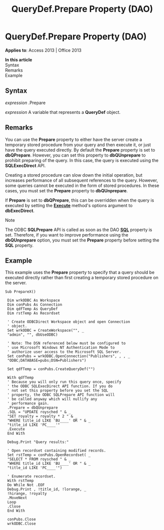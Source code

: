 ﻿---
title: QueryDef.Prepare Property (DAO)
TOCTitle: Prepare Property
ms:assetid: d5a285c4-bd00-028b-b785-f1890db29bab
ms:mtpsurl: https://msdn.microsoft.com/library/Ff835035(v=office.15)
ms:contentKeyID: 48547968
ms.date: 09/18/2015
mtps_version: v=office.15
f1_keywords:
- dao360.chm1101187
f1_categories:
- Office.Version=v15
---

# QueryDef.Prepare Property (DAO)


**Applies to**: Access 2013 | Office 2013

**In this article**  
Syntax  
Remarks  
Example  

## Syntax

*expression* .Prepare

*expression* A variable that represents a **QueryDef** object.

## Remarks

You can use the **Prepare** property to either have the server create a temporary stored procedure from your query and then execute it, or just have the query executed directly. By default the **Prepare** property is set to **dbQPrepare**. However, you can set this property to **dbQUnprepare** to prohibit preparing of the query. In this case, the query is executed using the **SQLExecDirect** API.

Creating a stored procedure can slow down the initial operation, but increases performance of all subsequent references to the query. However, some queries cannot be executed in the form of stored procedures. In these cases, you must set the **Prepare** property to **dbQUnprepare**.

If **Prepare** is set to **dbQPrepare**, this can be overridden when the query is executed by setting the **[Execute](querydef-execute-method-dao.md)** method's options argument to **dbExecDirect**.


> [!NOTE]
> <P>The ODBC <STRONG>SQLPrepare</STRONG> API is called as soon as the DAO <STRONG><A href="querydef-sql-property-dao.md">SQL</A></STRONG> property is set. Therefore, if you want to improve performance using the <STRONG>dbQUnprepare</STRONG> option, you must set the <STRONG>Prepare</STRONG> property before setting the <STRONG>SQL</STRONG> property.</P>



## Example

This example uses the **Prepare** property to specify that a query should be executed directly rather than first creating a temporary stored procedure on the server.

``` 
Sub PrepareX() 
 
 Dim wrkODBC As Workspace 
 Dim conPubs As Connection 
 Dim qdfTemp As QueryDef 
 Dim rstTemp As Recordset 
 
 ' Create ODBCDirect Workspace object and open Connection 
 ' object. 
 Set wrkODBC = CreateWorkspace("", _ 
 "admin", "", dbUseODBC) 
 
 ' Note: The DSN referenced below must be configured to 
 ' use Microsoft Windows NT Authentication Mode to 
 ' authorize user access to the Microsoft SQL Server. 
 Set conPubs = wrkODBC.OpenConnection("Publishers", , , _ 
 "ODBC;DATABASE=pubs;DSN=Publishers") 
 
 Set qdfTemp = conPubs.CreateQueryDef("") 
 
 With qdfTemp 
 ' Because you will only run this query once, specify 
 ' the ODBC SQLExecDirect API function. If you do 
 ' not set this property before you set the SQL 
 ' property, the ODBC SQLPrepare API function will 
 ' be called anyway which will nullify any 
 ' performance gain. 
 .Prepare = dbQUnprepare 
 .SQL = "UPDATE roysched " & _ 
 "SET royalty = royalty * 2 " & _ 
 "WHERE title_id LIKE 'BU____' OR " & _ 
 "title_id LIKE 'PC____'" 
 .Execute 
 End With 
 
 Debug.Print "Query results:" 
 
 ' Open recordset containing modified records. 
 Set rstTemp = conPubs.OpenRecordset( _ 
 "SELECT * FROM roysched " & _ 
 "WHERE title_id LIKE 'BU____' OR " & _ 
 "title_id LIKE 'PC____'") 
 
 ' Enumerate recordset. 
 With rstTemp 
 Do While Not .EOF 
 Debug.Print , !title_id, !lorange, _ 
 !hirange, !royalty 
 .MoveNext 
 Loop 
 .Close 
 End With 
 
 conPubs.Close 
 wrkODBC.Close 
 
```

